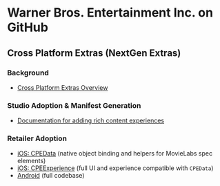 # Warner Bros. Entertainment Inc. on GitHub

## Cross Platform Extras (NextGen Extras)
### Background
- [Cross Platform Extras Overview](CPEManifestLibrary.md)

### Studio Adoption & Manifest Generation
- [Documentation for adding rich content experiences](https://github.com/warnerbros/cpe-manifest-ios-data/wiki)

### Retailer Adoption
- [iOS: CPEData](https://github.com/warnerbros/cpe-manifest-ios-data) (native object binding and helpers for MovieLabs spec elements)
- [iOS: CPEExperience](https://github.com/warnerbros/cpe-manifest-ios-experience) (full UI and experience compatible with `CPEData`)
- [Android](https://github.com/warnerbros/cpe-manifest-android-experience) (full codebase)

